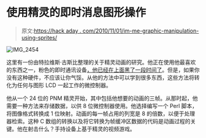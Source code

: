 # 使用精灵的即时消息图形操作

> 原文:[https://hack aday . com/2010/11/01/im-me-graphic-manipulation-using-sprites/](https://hackaday.com/2010/11/01/im-me-graphic-manipulation-using-sprites/)

![](../Images/272ea45337bf1daf6b5d22d64ffb5e43.png "IMG_2454")

这里有一份由特拉维斯·古斯比整理的关于精灵动画的研究。他正在使用他最喜欢的东西之一，粉色的即时通讯设备[，他已经在上面黑了一段时间了](http://hackaday.com/2010/10/09/pulling-data-from-the-im-me-spectrum-analyzer/)。但是，如果你没有这种硬件，不应该让你气馁。从他的方法中可以学到很多东西，这些方法将转化为任何与图形 LCD 一起工作的微控制器。

他从一个 24 位的 PNM 精灵开始，其中包括他想要的动画的三帧。从那时起，他需要一种方法来存储数据，以供 8 位微控制器使用。他选择编写一个 Perl 脚本，将图像格式转换成 1 位映射。动画的每一帧占用的列宽是 8 的倍数，以便于处理器检索。这种 C 数组的转换以及将它转换为帧缓冲区数据的代码是动画过程的关键。他在射击什么？手持设备上基于精灵的视频游戏。